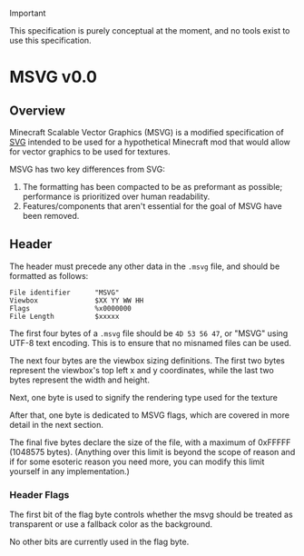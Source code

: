 > [!IMPORTANT]
> This specification is purely conceptual at the moment, and no tools exist to use this specification.

# MSVG v0.0
## Overview
Minecraft Scalable Vector Graphics (MSVG) is a modified specification of [SVG](https://www.w3.org/TR/SVG2/) intended to be used for a hypothetical Minecraft mod that would allow for vector graphics to be used for textures.

MSVG has two key differences from SVG:
1. The formatting has been compacted to be as preformant as possible; performance is prioritized over human readability.
2. Features/components that aren't essential for the goal of MSVG have been removed.

## Header
The header must precede any other data in the `.msvg` file, and should be formatted as follows:

```
File identifier      "MSVG"
Viewbox              $XX YY WW HH
Flags                %x0000000
File Length          $xxxxx
```

The first four bytes of a `.msvg` file should be `4D 53 56 47`, or "MSVG" using UTF-8 text encoding. This is to ensure that no misnamed files can be used.

The next four bytes are the viewbox sizing definitions. The first two bytes represent the viewbox's top left x and y coordinates, while the last two bytes represent the width and height.

Next, one byte is used to signify the rendering type used for the texture

After that, one byte is dedicated to MSVG flags, which are covered in more detail in the next section.

The final five bytes declare the size of the file, with a maximum of 0xFFFFF (1048575 bytes). (Anything over this limit is beyond the scope of reason and if for some esoteric reason you need more, you can modify this limit yourself in any implementation.)
### Header Flags
The first bit of the flag byte controls whether the msvg should be treated as transparent or use a fallback color as the background.

No other bits are currently used in the flag byte.
